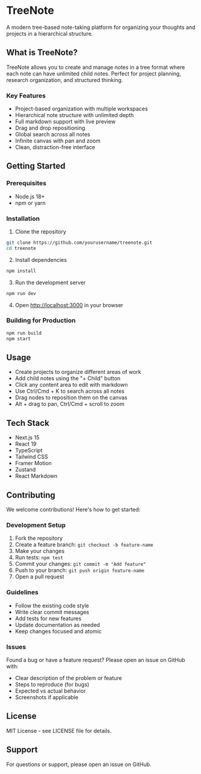 # TreeNote

A modern tree-based note-taking platform for organizing your thoughts and projects in a hierarchical structure.

## What is TreeNote?

TreeNote allows you to create and manage notes in a tree format where each note can have unlimited child notes. Perfect for project planning, research organization, and structured thinking.

### Key Features

- Project-based organization with multiple workspaces
- Hierarchical note structure with unlimited depth
- Full markdown support with live preview
- Drag and drop repositioning
- Global search across all notes
- Infinite canvas with pan and zoom
- Clean, distraction-free interface

## Getting Started

### Prerequisites

- Node.js 18+ 
- npm or yarn

### Installation

1. Clone the repository
```bash
git clone https://github.com/yourusername/treenote.git
cd treenote
```

2. Install dependencies
```bash
npm install
```

3. Run the development server
```bash
npm run dev
```

4. Open [http://localhost:3000](http://localhost:3000) in your browser

### Building for Production

```bash
npm run build
npm start
```

## Usage

- Create projects to organize different areas of work
- Add child notes using the "+ Child" button
- Click any content area to edit with markdown
- Use Ctrl/Cmd + K to search across all notes
- Drag nodes to reposition them on the canvas
- Alt + drag to pan, Ctrl/Cmd + scroll to zoom

## Tech Stack

- Next.js 15
- React 19
- TypeScript
- Tailwind CSS
- Framer Motion
- Zustand
- React Markdown

## Contributing

We welcome contributions! Here's how to get started:

### Development Setup

1. Fork the repository
2. Create a feature branch: `git checkout -b feature-name`
3. Make your changes
4. Run tests: `npm test`
5. Commit your changes: `git commit -m "Add feature"`
6. Push to your branch: `git push origin feature-name`
7. Open a pull request

### Guidelines

- Follow the existing code style
- Write clear commit messages
- Add tests for new features
- Update documentation as needed
- Keep changes focused and atomic

### Issues

Found a bug or have a feature request? Please open an issue on GitHub with:

- Clear description of the problem or feature
- Steps to reproduce (for bugs)
- Expected vs actual behavior
- Screenshots if applicable

## License

MIT License - see LICENSE file for details.

## Support

For questions or support, please open an issue on GitHub.